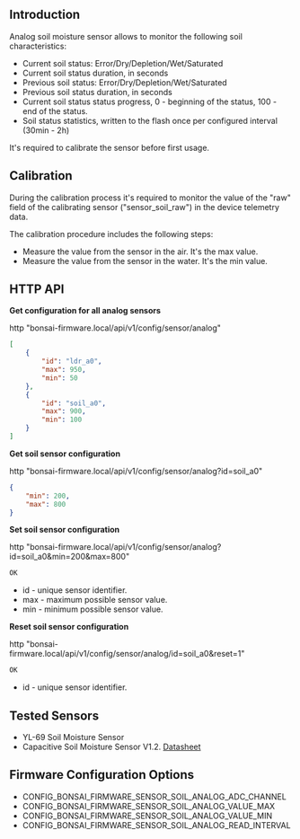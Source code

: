 ## Introduction

Analog soil moisture sensor allows to monitor the following soil characteristics:
- Current soil status: Error/Dry/Depletion/Wet/Saturated
- Current soil status duration, in seconds
- Previous soil status: Error/Dry/Depletion/Wet/Saturated
- Previous soil status duration, in seconds
- Current soil status status progress, 0 - beginning of the status, 100 - end of the status.
- Soil status statistics, written to the flash once per configured interval (30min - 2h)

It's required to calibrate the sensor before first usage.

## Calibration

During the calibration process it's required to monitor the value of the "raw" field of the calibrating sensor ("sensor_soil_raw") in the device telemetry data.

The calibration procedure includes the following steps:
- Measure the value from the sensor in the air. It's the max value.
- Measure the value from the sensor in the water. It's the min value.

## HTTP API

**Get configuration for all analog sensors**

http "bonsai-firmware.local/api/v1/config/sensor/analog"

```json
[
    {
        "id": "ldr_a0",
        "max": 950,
        "min": 50
    },
    {
        "id": "soil_a0",
        "max": 900,
        "min": 100
    }
]
```

**Get soil sensor configuration**

http "bonsai-firmware.local/api/v1/config/sensor/analog?id=soil_a0"

```json
{
    "min": 200,
    "max": 800
}
```

**Set soil sensor configuration**

http "bonsai-firmware.local/api/v1/config/sensor/analog?id=soil_a0&min=200&max=800"

```txt
OK
```

- id - unique sensor identifier.
- max - maximum possible sensor value.
- min - minimum possible sensor value.

**Reset soil sensor configuration**

http "bonsai-firmware.local/api/v1/config/sensor/analog/id=soil_a0&reset=1"

```txt
OK
```

- id - unique sensor identifier.

## Tested Sensors

- YL-69 Soil Moisture Sensor
- Capacitive Soil Moisture Sensor V1.2. [Datasheet](https://www.datocms-assets.com/28969/1662716326-hw-101-hw-moisture-sensor-v1-0.pdf)

## Firmware Configuration Options

- CONFIG_BONSAI_FIRMWARE_SENSOR_SOIL_ANALOG_ADC_CHANNEL
- CONFIG_BONSAI_FIRMWARE_SENSOR_SOIL_ANALOG_VALUE_MAX
- CONFIG_BONSAI_FIRMWARE_SENSOR_SOIL_ANALOG_VALUE_MIN
- CONFIG_BONSAI_FIRMWARE_SENSOR_SOIL_ANALOG_READ_INTERVAL
